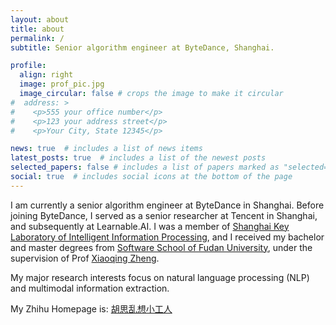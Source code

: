 ```yaml
---
layout: about
title: about
permalink: /
subtitle: Senior algorithm engineer at ByteDance, Shanghai.

profile:
  align: right
  image: prof_pic.jpg
  image_circular: false # crops the image to make it circular
#  address: >
#    <p>555 your office number</p>
#    <p>123 your address street</p>
#    <p>Your City, State 12345</p>

news: true  # includes a list of news items
latest_posts: true  # includes a list of the newest posts
selected_papers: false # includes a list of papers marked as "selected={true}"
social: true  # includes social icons at the bottom of the page
---
```

I am currently a senior algorithm engineer at ByteDance in Shanghai. Before joining ByteDance, I served as a senior researcher at Tencent in Shanghai, and subsequently at Learnable.AI. 
I was a member of [Shanghai Key Laboratory of Intelligent Information Processing](https://cs.fudan.edu.cn/18/01/c24779a268289/page.htm), and I received my bachelor and master degrees from 
[Software School of Fudan University](https://software.fudan.edu.cn/), under the supervision of Prof [Xiaoqing Zheng](https://faculty.fudan.edu.cn/zhengxq/zh_CN/).

My major research interests focus on natural language processing (NLP) and multimodal information extraction.

My Zhihu Homepage is: [胡思乱想小工人](https://www.zhihu.com/people/peng-hao-yuan)
